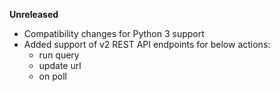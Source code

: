 **Unreleased**
* Compatibility changes for Python 3 support
* Added support of v2 REST API endpoints for below actions:
  * run query
  * update url
  * on poll

